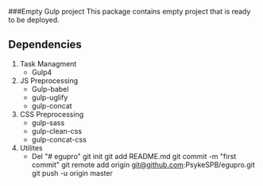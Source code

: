 ###Empty Gulp project
This package contains empty project that is ready to be deployed.

## Dependencies

1. Task Managment
   - Gulp4
2. JS Preprocessing
   - Gulp-babel
   - gulp-uglify
   - gulp-concat
3. CSS Preprocessing
   - gulp-sass
   - gulp-clean-css
   - gulp-concat-css
4. Utilites
   - Del
"# egupro"  git init git add README.md git commit -m "first commit" git remote add origin git@github.com:PsykeSPB/egupro.git git push -u origin master
